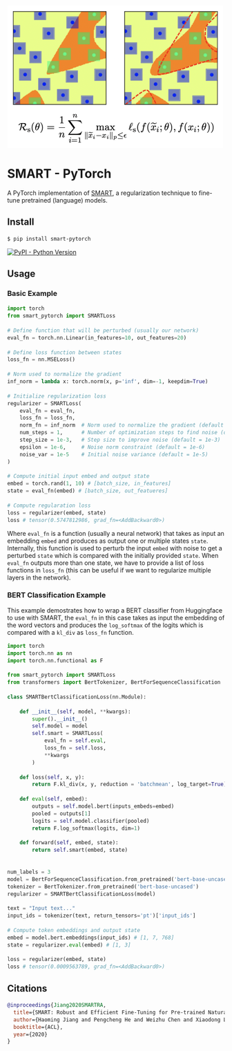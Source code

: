 
<img src="./SMART.png"></img>


# SMART - PyTorch

A PyTorch implementation of <a href="https://aclanthology.org/2020.acl-main.197.pdf">SMART</a>, a regularization technique to fine-tune pretrained (language) models. 

## Install

```bash
$ pip install smart-pytorch
```

[![PyPI - Python Version](https://img.shields.io/pypi/v/smart-pytorch?style=flat&colorA=0f0f0f&colorB=0f0f0f)](https://pypi.org/project/smart-pytorch/) 

## Usage

### Basic Example

```py
import torch
from smart_pytorch import SMARTLoss

# Define function that will be perturbed (usually our network)
eval_fn = torch.nn.Linear(in_features=10, out_features=20)

# Define loss function between states 
loss_fn = nn.MSELoss()

# Norm used to normalize the gradient 
inf_norm = lambda x: torch.norm(x, p='inf', dim=-1, keepdim=True)

# Initialize regularization loss
regularizer = SMARTLoss(
    eval_fn = eval_fn, 
    loss_fn = loss_fn,
    norm_fn = inf_norm  # Norm used to normalize the gradient (default = inf_norm)
    num_steps = 1,      # Number of optimization steps to find noise (default = 1)
    step_size = 1e-3,   # Step size to improve noise (default = 1e-3)
    epsilon = 1e-6,     # Noise norm constraint (default = 1e-6)
    noise_var = 1e-5    # Initial noise variance (default = 1e-5)
)

# Compute initial input embed and output state 
embed = torch.rand(1, 10) # [batch_size, in_features]
state = eval_fn(embed) # [batch_size, out_featueres]

# Compute regularation loss 
loss = regularizer(embed, state)
loss # tensor(0.5747812986, grad_fn=<AddBackward0>)
```

Where `eval_fn` is a function (usually a neural network) that takes as input an embedding `embed` and produces as output one or multiple states `state`. Internally, this function is used to perturb the input `embed` with noise to get a perturbed `state` which is compared with the initially provided `state`. When `eval_fn` outputs more than one state, we have to provide a list of loss functions in `loss_fn` (this can be useful if we want to regularize multiple layers in the network). 


### BERT Classification Example

This example demostrates how to wrap a BERT classifier from Huggingface to use with SMART, the `eval_fn` in this case takes as input the embedding of the word vectors and produces the `log_softmax` of the logits which is compared with a `kl_div` as `loss_fn` function. 

```py
import torch
import torch.nn as nn
import torch.nn.functional as F

from smart_pytorch import SMARTLoss
from transformers import BertTokenizer, BertForSequenceClassification

class SMARTBertClassificationLoss(nn.Module):
    
    def __init__(self, model, **kwargs):
        super().__init__()
        self.model = model 
        self.smart = SMARTLoss(
            eval_fn = self.eval, 
            loss_fn = self.loss,
            **kwargs
        )
        
    def loss(self, x, y):
        return F.kl_div(x, y, reduction = 'batchmean', log_target=True)
        
    def eval(self, embed):
        outputs = self.model.bert(inputs_embeds=embed)
        pooled = outputs[1]
        logits = self.model.classifier(pooled)
        return F.log_softmax(logits, dim=1)
    
    def forward(self, embed, state):
        return self.smart(embed, state)
    

num_labels = 3
model = BertForSequenceClassification.from_pretrained('bert-base-uncased', num_labels=num_labels)
tokenizer = BertTokenizer.from_pretrained('bert-base-uncased')
regularizer = SMARTBertClassificationLoss(model)

text = "Input text..."
input_ids = tokenizer(text, return_tensors='pt')['input_ids']

# Compute token embeddings and output state
embed = model.bert.embeddings(input_ids) # [1, 7, 768]
state = regularizer.eval(embed) # [1, 3]

loss = regularizer(embed, state)
loss # tensor(0.0009563789, grad_fn=<AddBackward0>)

```




## Citations

```bibtex
@inproceedings{Jiang2020SMARTRA,
  title={SMART: Robust and Efficient Fine-Tuning for Pre-trained Natural Language Models through Principled Regularized Optimization},
  author={Haoming Jiang and Pengcheng He and Weizhu Chen and Xiaodong Liu and Jianfeng Gao and Tuo Zhao},
  booktitle={ACL},
  year={2020}
}
```